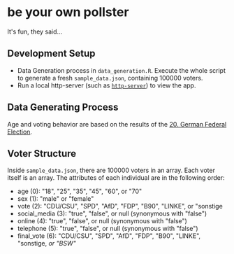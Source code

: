 # be your own pollster

It's fun, they said...

## Development Setup

- Data Generation process in `data_generation.R`. Execute the whole script to generate a fresh `sample_data.json`, containing 100000 voters.
- Run a local http-server (such as [`http-server`](https://www.npmjs.com/package/http-server)) to view the app.

## Data Generating Process

Age and voting behavior are based on the results of the [20. German Federal Election](https://www.bundeswahlleiterin.de/dam/jcr/8ad0ca1f-a037-48f8-b9f4-b599dd380f02/btw21_heft4.pdf).

## Voter Structure

Inside `sample_data.json`, there are 100000 voters in an array. Each voter itself is an array. The attributes of each individual are in the following order:

- age (0): "18", "25", "35", "45", "60", or "70"
- sex (1): "male" or "female"
- vote (2): "CDU/CSU", "SPD", "AfD", "FDP", "B90", "LINKE", or "sonstige
- social_media (3): "true", "false", or null (synonymous with "false") 
- online (4): "true", "false", or null (synonymous with "false") 
- telephone (5): "true", "false", or null (synonymous with "false")
- final_vote (6): "CDU/CSU", "SPD", "AfD", "FDP", "B90", "LINKE", "sonstige, *or "BSW"*

